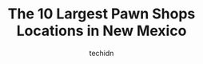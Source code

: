 ---
layout: ampstory
image: https://i0.wp.com/paketmu.com/wp-content/uploads/2023/06/albuquerque-pawn-shop-0-in-new-mexico-1686370905.jpeg?resize=640,853
author: techidn
featured: false
description: Explore the diverse Pawn Shop scene in New Mexico, home to an incredible selection of 10 establishments catering to every taste. Whether youre in search of iconic favorites or undiscovered 
title: The 10 Largest Pawn Shops Locations in New Mexico
cover:
   title: The 10 Largest Pawn Shops Locations in New Mexico
   subtitle: RICKPATE
   background: https://paketmu.com/wp-content/uploads/2023/06/albuquerque-pawn-shop-0-in-new-mexico-1686370905.jpeg

pages: 
 - layout: thirds
   top: <h1>#1 Uptown Pawn</h1>
   bottom: "<p>This place sells stuff on eBay and they have the worst customer service. You buy and item and they decide if they are going to sell it to you or not, based on if youve u</p>"
   background: https://paketmu.com/wp-content/uploads/2023/06/albuquerque-pawn-shop-1-in-new-mexico-1686370906.jpeg
   backgroundblur: true
 - layout: thirds
   top: <h1>#2 Albuquerque Pawn Shop</h1>
   bottom: "<p>Superior customer service , knowledge and value for the Native American Indian jewelry seeker. A huge variety of authentic & varied turquoise, silver and native works of </p>"
   background: https://paketmu.com/wp-content/uploads/2023/06/albuquerque-pawn-shop-2-in-new-mexico-1686370907.jpeg
   cta:
      link: https://paketmu.com/the-10-largest-pawn-shops-locations-in-new-mexico/
      text: The 10 Largest Pawn Shops Locations in New Mexico
 - layout: thirds
   top: <h1>#3 Hock It to Me Pawn</h1>
   bottom: "<p>The guy I spoke to tried telling me that my genuine Rolex is a fifty dollar fake. When I asked why he said that, he said because their are no markings on the caseback, </p>"
   background: https://paketmu.com/wp-content/uploads/2023/06/albuquerque-pawn-shop-3-in-new-mexico-1686370908.jpeg
   cta:
      link: https://paketmu.com/the-10-largest-pawn-shops-locations-in-new-mexico/
      text: The 10 Largest Pawn Shops Locations in New Mexico
 - layout: thirds
   top: <h1>#4 Mrs Bs Pawn & Trading</h1>
   bottom: "<p>3543 Gibson Blvd SE, Albuquerque, NM 87106, United States</p>"
   background: https://images.unsplash.com/photo-1604871000636-074fa5117945?ixlib=rb-4.0.3&ixid=MnwxMjA3fDB8MHxwaG90by1wYWdlfHx8fGVufDB8fHx8&auto=format&fit=crop&w=640&h=853&q=80
   cta:
      link: https://paketmu.com/the-10-largest-pawn-shops-locations-in-new-mexico/
      text: The 10 Largest Pawn Shops Locations in New Mexico
 - layout: thirds
   top: <h1>#5 Big Arrow Pawn</h1>
   bottom: "<p>1001 E Murray Dr #7231, Farmington, NM 87401, United States</p>"
   background: https://images.unsplash.com/photo-1531169509526-f8f1fdaa4a67?ixlib=rb-4.0.3&ixid=MnwxMjA3fDB8MHxwaG90by1wYWdlfHx8fGVufDB8fHx8&auto=format&fit=crop&w=640&h=853&q=80
   cta:
      link: https://paketmu.com/the-10-largest-pawn-shops-locations-in-new-mexico/
      text: The 10 Largest Pawn Shops Locations in New Mexico
 - layout: thirds
   top: <h1>#6 Santa Fe Pawn</h1>
   bottom: "<p>3668 Cerrillos Rd, Santa Fe, NM 87507, United States</p>"
   background: https://images.unsplash.com/photo-1541356665065-22676f35dd40?ixlib=rb-4.0.3&ixid=MnwxMjA3fDB8MHxwaG90by1wYWdlfHx8fGVufDB8fHx8&auto=format&fit=crop&w=640&h=853&q=80
   cta:
      link: https://paketmu.com/the-10-largest-pawn-shops-locations-in-new-mexico/
      text: The 10 Largest Pawn Shops Locations in New Mexico
 - layout: thirds
   top: <h1>#7 Teds Pawn Shop</h1>
   bottom: "<p>412 W Maloney Ave, Gallup, NM 87301, United States</p>"
   background: https://images.unsplash.com/photo-1564951434112-64d74cc2a2d7?ixlib=rb-4.0.3&ixid=MnwxMjA3fDB8MHxwaG90by1wYWdlfHx8fGVufDB8fHx8&auto=format&fit=crop&w=640&h=853&q=80
   cta:
      link: https://paketmu.com/the-10-largest-pawn-shops-locations-in-new-mexico/
      text: The 10 Largest Pawn Shops Locations in New Mexico
 - layout: thirds
   middle: Continue reading...
   background: https://images.unsplash.com/photo-1609083590460-7b8cc0ca65f8?ixlib=rb-4.0.3&ixid=MnwxMjA3fDB8MHxwaG90by1wYWdlfHx8fGVufDB8fHx8&auto=format&fit=crop&w=640&h=853&q=80
   cta:
      link: https://paketmu.com/the-10-largest-pawn-shops-locations-in-new-mexico/
      text: The 10 Largest Pawn Shops Locations in New Mexico
      
---